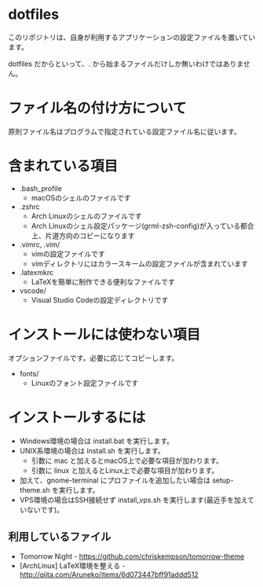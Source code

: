 # dotfiles
このリポジトリは、自身が利用するアプリケーションの設定ファイルを置いています。

dotfiles だからといって、. から始まるファイルだけしか無いわけではありません。

# ファイル名の付け方について
原則ファイル名はプログラムで指定されている設定ファイル名に従います。

# 含まれている項目
- .bash_profile
  - macOSのシェルのファイルです
- .zshrc
  - Arch Linuxのシェルのファイルです
  - Arch Linuxのシェル設定パッケージ(grml-zsh-config)が入っている都合上、片道方向のコピーになります
- .vimrc, .vim/
  - vimの設定ファイルです
  - vimディレクトリにはカラースキームの設定ファイルが含まれています
- .latexmkrc
  - LaTeXを簡単に制作できる便利なファイルです
- vscode/
  - Visual Studio Codeの設定ディレクトリです

# インストールには使わない項目
オプションファイルです。必要に応じてコピーします。

- fonts/
  - Linuxのフォント設定ファイルです

# インストールするには
- Windows環境の場合は install.bat を実行します。
- UNIX系環境の場合は install.sh を実行します。
  - 引数に mac と加えるとmacOS上で必要な項目が加わります。
  - 引数に linux と加えるとLinux上で必要な項目が加わります。
- 加えて、gnome-terminal にプロファイルを追加したい場合は setup-theme.sh を実行します。
- VPS環境の場合はSSH接続せず install_vps.sh を実行します(最近手を加えていないです)。

## 利用しているファイル
- Tomorrow Night - https://github.com/chriskempson/tomorrow-theme
- [ArchLinux] LaTeX環境を整える - http://qiita.com/Aruneko/items/6d073447bff91addd512
